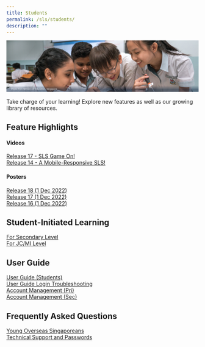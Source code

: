 ```yaml
---
title: Students
permalink: /sls/students/
description: ""
---
```

![Students](/images/Students%20Hero.png)

Take charge of your learning! Explore new features as well as our growing library of resources.

## Feature Highlights  
#### Videos
[Release 17 - SLS Game On!](/students/Feature-Highlights/releasevideos/)
<br>[Release 14 - A Mobile-Responsive SLS!](/students/Feature-Highlights/releasevideos/)

#### Posters
[Release 18 (1 Dec 2022)](/students/Feature-Highlights/R18posters/)
<br>[Release 17 (1 Dec 2022)](/students/Feature-Highlights/r17posters/)
<br>[Release 16 (1 Dec 2022)](/students/Feature-Highlights/r16posters/)



## Student-Initiated Learning
[For Secondary Level](/students/studentinitiatedlearning/)
<br>[For JC/MI Level](/students/studentinitiatedlearning/)
  
## User Guide
[User Guide (Students)](/students/User-Guide-2/Authentication/) 
<br>[User Guide Login Troubleshooting](/login-troubleshooting/Login-Self-Help-for-Students/LoginMIMSStudent/)
<br>[Account Management (Pri)](/sls/student)
<br>
[Account Management (Sec)](/sls/student)
## Frequently Asked Questions
[Young Overseas Singaporeans](/students/Frequently-Asked-Questions/YoungOverseas/)
<br>[Technical Support and Passwords](/students/Frequently-Asked-Questions/TechnicalSupport/)